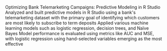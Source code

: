 Optimizing Bank Telemarketing Campaigns: Predictive Modeling in R Studio
Analyzed and built predictive models in R Studio using a bank's telemarketing dataset with the primary goal of identifying which customers are most likely to subscribe to term deposits
Applied various machine learning models such as logistic regression, decision trees, and Naïve Bayes
Model performance is evaluated using metrics like AUC and MSE, with logistic regression using hand-selected variables emerging as the most effective

